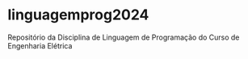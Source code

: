 # linguagemprog2024
Repositório da Disciplina de Linguagem de Programação do Curso de Engenharia Elétrica
